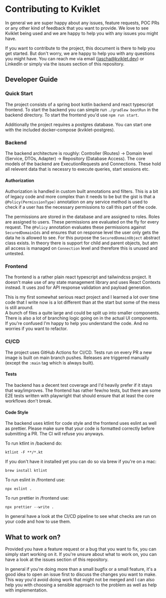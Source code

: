 # Contributing to Kviklet

In general we are super happy about any issues, feature requests, POC PRs or any other kind of feedback that you want to provide. We love to see Kviklet being used and we are happy to help you with any issues you might have.

If you want to contribute to the project, this document is there to help you get started. But don't worry, we are happy to help you with any questions you might have. You can reach me via email (jascha@kviklet.dev) or LinkedIn or simply via the issues section of this repository.

## Developer Guide

### Quick Start
The project consists of a spring boot kotlin backend and react typescript frontend.
To start the backend you can simple run `./gradlew bootRun` in the backend directory.
To start the frontend you'd use `npm run start`.

Additionally the project requires a postgres database. You can start one with the included docker-compose (kviklet-postgres).

### Backend
The backend architecture is roughly: Controller (Routes) -> Domain level (Service, DTOs, Adapter) -> Repository (Database Access).
The core models of the backend are ExecutionRequests and Connections. These hold all relevent data that is necessry to execute queries, start sessions etc.


#### Authorization
Authorization is handled in custom built annotations and filters. This is a bit of legacy code and more complex than it needs to be but the gist is that a `@Policy(PermissionType)` annotation on any service method is used to check if a user has the necessary permissions to call this part of the code.

The permissions are stored in the database and are assigned to roles. Roles are assigned to users. These permissions are evaluated on the fly for every request.
The `@Policy` annotation evaluates these permissions against `SecuredDomainIds` and ensures that on response level the user only gets the data he is allowed to see. For this purpose the `SecuredDomainObject` abstract class exists. In theory there is support for child and parent objects, but atm all access is managed on `Connection` level and therefore this is unused and untested.


### Frontend
The frontend is a rather plain react typescript and tailwindcss project. It doesn't make use of any state management library and uses React Contexts instead.
It uses zod for API response validation and payload generation.

This is my first somewhat serious react project and I learned a lot over time code that I write now is a lot different than at the start but some of the mess is still around.  
A bunch of files a quite large and could be split up into smaller components. There is also a lot of branching logic going on in the actual UI components. If you're confused I'm happy to help you understand the code. And no worries if you want to refactor.

### CI/CD
The project uses GitHub Actions for CI/CD. Tests run on every PR a new image is built on main branch pushes. Releases are triggered manually (except the `:main` tag which is always built).

#### Tests
The backend has a decent test coverage and I'd heavily prefer if it stays that way/improves. The frontend has rather few/no tests, but there are some E2E tests written with playwright that should ensure that at least the core workflows don't break.

#### Code Style

The backend uses ktlint for code style and the frontend uses eslint as well as prettier. Please make sure that your code is formatted correctly before submitting a PR. The CI will refuse you anyways.

To run ktlint in /backend do:
```shell
ktlint -F **/*.kt
```
If you don't have it installed yet you can do so via brew if you're on a mac:
```shell
brew install ktlint
```

To run eslint in /frontend use:
```shell
npx eslint .
```

To run prettier in /frontend use:
```shell
npx prettier --write .
```

In general have a look at the CI/CD pipeline to see what checks are run on your code and how to use them.


## What to work on?
Provided you have a feature request or a bug that you want to fix, you can simply start working on it. If you're unsure about what to work on, you can have a look at the issues section of this repository.

In general if you're doing more than a small bugfix or a small feature, it's a good idea to open an issue first to discuss the changes you want to make. This way you'd avoid doing work that might not be merged and I can also help you with choosing a sensible approach to the problem as well as help with implementation.


